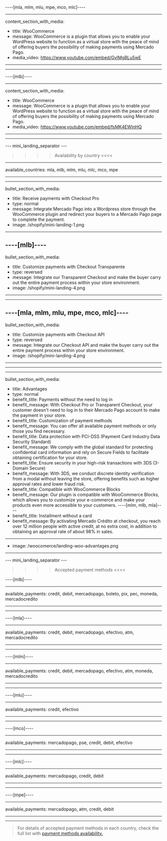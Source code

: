 ----[mla, mlm, mlu, mpe, mco, mlc]----

---
content_section_with_media: 
 - title: WooCommerce
 - message: WooCommerce is a plugin that allows you to enable your WordPress website to function as a virtual store with the peace of mind of offering buyers the possibility of making payments using Mercado Pago.
 - media_video: https://www.youtube.com/embed/GvlMgBLu5wE
---

------------

----[mlb]----

---
content_section_with_media: 
 - title: WooCommerce
 - message: WooCommerce is a plugin that allows you to enable your WordPress website to function as a virtual store with the peace of mind of offering buyers the possibility of making payments using Mercado Pago.
 - media_video: https://www.youtube.com/embed/fsMK4EWlnHQ
---

------------

--- mini_landing_separator ---

>>>> Availability by country <<<<
---
available_countries: mla, mlb, mlm, mlu, mlc, mco, mpe

---

---
bullet_section_with_media: 
 - title: Receive payments with Checkout Pro
 - type: normal
 - message: Integrate Mercado Pago into a Wordpress store through the WooCommerce plugin and redirect your buyers to a Mercado Pago page to complete the payment.
 - image: /shopify/mini-landing-1.png
---

----[mlb]----
---
bullet_section_with_media: 
 - title: Customize payments with Checkout Transparente
 - type: reversed
 - message: Integrate our Transparent Checkout and make the buyer carry out the entire payment process within your store environment.
 - image: /shopify/mini-landing-4.png
---
------------

----[mla, mlm, mlu, mpe, mco, mlc]----
---
bullet_section_with_media: 
 - title: Customize payments with Checkout API
 - type: reversed
 - message: Integrate our Checkout API and make the buyer carry out the entire payment process within your store environment.
 - image: /shopify/mini-landing-4.png
---
------------

---
bullet_section_with_media:
 - title: Advantages
 - type: normal
 - benefit_title: Payments without the need to log in
 - benefit_message: With Checkout Pro or Transparent Checkout, your customer doesn't need to log in to their Mercado Pago account to make the payment in your store.
 - benefit_title: Customization of payment methods
 - benefit_message: You can offer all available payment methods or only those you find necessary.
 - benefit_title: Data protection with PCI-DSS (Payment Card Industry Data Security Standard)
 - benefit_message: We comply with the global standard for protecting confidential card information and rely on Secure Fields to facilitate obtaining certification for your store.
 - benefit_title: Ensure security in your high-risk transactions with 3DS (3-Domain Secure)
 - benefit_message: With 3DS, we conduct discrete identity verification from a modal without leaving the store, offering benefits such as higher approval rates and lower fraud risk.
 - benefit_title: Compatible with WooCommerce Blocks
 - benefit_message: Our plugin is compatible with WooCommerce Blocks, which allows you to customize your e-commerce and make your products even more accessible to your customers.
 ----[mlm, mlb, mla]----
 - benefit_title: Installment without a card
 - benefit_message: By activating Mercado Crédito at checkout, you reach over 12 million people with active credit, at no extra cost, in addition to obtaining an approval rate of about 98% in sales.

 ------------
 - image: /woocomerce/landing-woo-advantages.png
---

--- mini_landing_separator ---

>>>> Accepted payment methods <<<<

----[mlb]----

---
available_payments: credit, debit, mercadopago, boleto, pix, pec, moneda, mercadocredito

---
------------

----[mla]---- 

---
available_payments: credit, debit, mercadopago, efectivo, atm, mercadocredito

----
------------

----[mlm]---- 

---
available_payments: credit, debit, mercadopago, efectivo, atm, moneda, mercadocredito

----
------------

----[mlu]---- 

---
available_payments: credit, efectivo

----
------------

----[mco]---- 

---
available_payments: mercadopago, pse, credit, debit, efectivo

----
------------

----[mlc]---- 

---
available_payments: mercadopago, credit, debit

----
------------

----[mpe]---- 

---
available_payments: mercadopago, atm, credit, debit

----
------------
> For details of accepted payment methods in each country, check the full list with [payment methods availability.](/developers/en/docs/sales-processing/payment-methods)